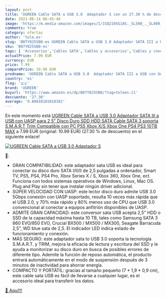 ```yaml
---
layout: post
title: 'UGREEN Cable SATA a USB 3.0  Adaptador S con un 27.30 % de descuento'
date: 2021-06-14 06:45:40
image: 'https://m.media-amazon.com/images/I/31Q219SG1AS._SL500_._SL400_.jpg'
comments: true
category: ofertas
author: 'tole.es'
slug: 'B07Y825SB8-es UGREEN Cable SATA a USB 3.0 Adaptador SATA III a USB con...'
sku: 'B07Y825SB8-es'
tags: [ 'Accesorios','Cables SATA','Cables y accesorios','Cables y conectores','Informática','ps4','ps5','ugreen','xbox', ]
actualPrice: 7.99 EUR
currency: EUR
price: 7.99
comparePrice: 10.99 EUR
prodname: 'UGREEN Cable SATA a USB 3.0  Adaptador SATA III a USB con UASP para 2 5" Disco Duro SDD HDD SATA  Cable SATA 3 soporta S.M.A.R.T  Trim  Compatible con PC  PS5  Xbox X/S  Xbox One  PS4  PS3  10TB MAX'
country: 'es'
flag: '🇪🇸'
brand: 'UGREEN'
buyurl: 'https://www.amazon.es/dp/B07Y825SB8/?tag=tolees-21'
descuento: '27.30'
average: '9.80818181818182'
---
```


En este momento está [UGREEN Cable SATA a USB 3.0  Adaptador SATA III a USB con UASP para 2 5" Disco Duro SDD HDD SATA  Cable SATA 3 soporta S.M.A.R.T  Trim  Compatible con PC  PS5  Xbox X/S  Xbox One  PS4  PS3  10TB MAX](https://www.amazon.es/dp/B07Y825SB8/?tag=tolees-21) a 7.99 EUR (original: 10.99 EUR) (27.30 %  de descuento) en el siguiente enlace!

[![UGREEN Cable SATA a USB 3.0  Adaptador S](https://m.media-amazon.com/images/I/31Q219SG1AS._SL500_._SL400_.jpg)](https://www.amazon.es/dp/B07Y825SB8/?tag=tolees-21)

🔎:

- GRAN COMPATIBILIDAD: este adaptador sata USB es ideal para conectar su disco duro SATA I/II/II de 2,5 pulgadas a ordenador, Smart TV, PS5, PS4, PS4 Pro, Xbox Series X / S, Xbox 360, Xbox One, ect. Funciona con todos sistemas operativos de Windows, Linux, Mac OS. Plug and Play sin tener que instalar ningún driver adicional.
- SÚPER VELOCIDAD CON UASP: este lector disco duro admite USB 3.0 5Gbps conexión con UASP soportado, resulta 10 veces más rápida que el USB 2.0, y 70% más rápido y 80% menos uso de CPU que USB 3.0 convencional al conectar a equipos anfitrión disponibles de UASP.
- ADMITE GRAN CAPACIDAD: este conversor sata USB acepta 2,5" HDD o SSD de la capacidad máxima hasta 10 TB, tales como Samsung SATA 3 860 EVO/850 EVO, Crucial BX500 / MX500 / MX300, Seagate Barracuda 2,5", WD blue sata de 2,5. El indicador LED indica estado de funcionamiento y conexión.
- MÁS SEGURO: este adaptador sata to USB 3.0 soporta la tecnología S.M.A.R.T. y TRIM, mejora la eficacia de lectura y escritura del SSD y le ayuda a monitorizar su disco duro en busca de posibles errores de diferente tipo. Ademite la función de reposo automática, el producto entrará automáticamente en el modo de suspensión después de 3 minutos de inactividad para ahorrar energía.
- COMPACTO Y PORTÁTIL: gracias al tamaño pequeño (7 * 1,9 * 0,9 cm), este cable sata USB es fácil de llevarse a cualquier lugar, es el accesorio ideal para transferir los datos.

[🛒 Aquí!!!](https://www.amazon.es/dp/B07Y825SB8/?tag=tolees-21)
